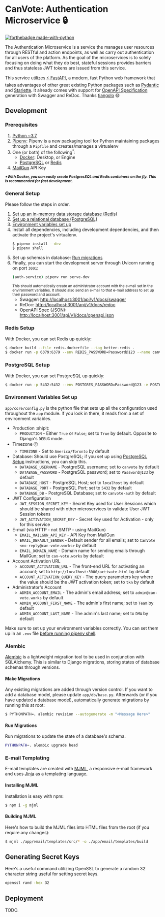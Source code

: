 # CanVote: Authentication Microservice :lock:

[![forthebadge made-with-python](http://ForTheBadge.com/images/badges/made-with-python.svg)](https://www.python.org/)

The Authentication Microservice is a service the manages user resources through RESTful and action endpoints, as well as carry out authentication for all users of the platform. As the goal of the microservices is to solely focusing on doing what they do best, stateful sessions provides barriers and thus stateless JWT tokens are issued from this service. 

This service utilizes [:zap: FastAPI](https://github.com/tiangolo/fastapi), a modern, fast Python web framework that takes advantages of other great existing Python packages such as [Pydantic](https://github.com/samuelcolvin/pydantic/) and [Starlette](https://github.com/encode/starlette). It already comes with support for [OpenAPI Specification](https://github.com/OAI/OpenAPI-Specification) generation with Swagger and ReDoc. Thanks [tiangolo](https://github.com/tiangolo) :smile:

## Development

### Prerequisites

1. [Python ~3.7](https://www.python.org/downloads/)
2. [Pipenv](https://github.com/pypa/pipenv): Pipenv is a new packaging tool for Python maintaining packages through a `Pipfile` and creates/manages a virtualenv
3. One (or both) of the following<sup>*</sup>:
    - [Docker](https://www.docker.com): Desktop, or Engine
    - [PostgreSQL](https://www.postgresql.org/download/) or [Redis](https://redis.io/download)
4. [MailGun](https://www.mailgun.com/) API Key

<small>***\*With Docker, you can easily create PostgresSQL and Redis containers on the fly. This is recommended for fast development.***</small>

### General Setup

Please follow the steps in order.

1. [Set up an in-memory data storage database (Redis)](#redis-setup)
2. [Set up a relational database (PostgreSQL)](#postgresql-setup)
3. [Environment variables set up](#environment-variables-set-up)
4. Install all dependencies, including development dependencies, and then activate the project's virtualenv.
    ```bash
    $ pipenv install --dev
    $ pipenv shell
    ```
5. Set up schemas in database: [Run migrations](#run-migrations)
6. Finally, you can start the development server through Uvicorn running on port `3001`:
    ```bash
    (auth-service) pipenv run serve-dev
    ```
   <small>This should automatically create an administrator account with the e-mail set in the environment variables. It should also send an e-mail to that e-mail address to set up their password and account.</small>
    - Swagger: [http://localhost:3001/api/v1/docs/swagger](http://localhost:3001/api/v1/docs/swagger)
    - ReDoc: [http://localhost:3001/api/v1/docs/redoc](http://localhost:3001/api/v1/docs/redoc)
    - OpenAPI Spec (JSON): [http://localhost:3001/api/v1/docs/openapi.json](http://localhost:3001/api/v1/docs/openapi.json)

### Redis Setup

With Docker, you can set Redis up quickly:
```bash
$ docker build --file redis.dockerfile --tag better-redis .
$ docker run -p 6379:6379 --env REDIS_PASSWORD=Password@123 --name canvote-redis --detach better-redis
```

### PostgreSQL Setup

With Docker, you can set PostgreSQL up quickly:
```bash
$ docker run -p 5432:5432 --env POSTGRES_PASSWORD=Password@123 -e POSTGRES_USER=canvote -e POSTGRES_DB=canvote-auth --name canvote-postgres -d postgres
```

### Environment Variables Set up

`app/core/config.py` is the python file that sets up all the configuration used throughout the `app` module. If you look in there, it reads from a set of environment variables.

- Production :shipit:
    - `PRODUCTION` - Either `True` or `False`; set to `True` by default. Opposite to Django's `DEBUG` mode.
- Timezone :clock2: 
    - `TIMEZONE` - Set to `America/Toronto` by default
- Database: Should use PostgreSQL; if you set up using [PostgreSQL Setup](#postgresql-setup) instructions, you can skip this.
    - `DATABASE_USERNAME` - PostgreSQL username; set to `canvote` by default
    - `DATABASE_PASSWORD` - PostgreSQL password; set to `Password@123` by default
    - `DATABASE_HOST` - PostgreSQL Host; set to `localhost` by default
    - `DATABASE_PORT` - PostgreSQL Port; set to `5432` by default
    - `DATABASE_DB` - PostgreSQL Database; set to `canvote-auth` by default
- JWT Configuration
    - `JWT_SESSION_SECRET_KEY` - Secret Key used for User Sessions which should be shared with other microservices to validate User JWT Session tokens
    - `JWT_ACTIVATION_SECRET_KEY` - Secret Key used for Activation - only for this service
- E-mail (via HTTP - not SMTP - using MailGun)
    - `EMAIL_MAILGUN_API_KEY` - API Key from MailGun
    - `EMAIL_DEFAULT_SENDER` - Default sender for all emails; set to `CanVote <no-reply@can-vote.works>` by default
    - `EMAIL_DOMAIN_NAME` - Domain name for sending emails through MailGun; set to `can-vote.works` by default
- Account Activation URL
    - `ACCOUNT_ACTIVATION_URL` - The front-end URL for activating an account; set to `http://localhost:3000/activate.html` by default
    - `ACCOUNT_ACTIVATION_QUERY_KEY` - The query parameters key where the value should be the JWT activation token; set to `tkn` by default
- Administrator's Account
    - `ADMIN_ACCOUNT_EMAIL` - The admin's email address; set to `admin@can-vote.works` by default
    - `ADMIN_ACCOUNT_FIRST_NAME` - The admin's first name; set to `Team` by default
    - `ADMIN_ACCOUNT_LAST_NAME` - The admin's last name; set to `DMA` by default

Make sure to set up your environment variables correctly. You can set them up in an `.env` file [before running pipenv shell](https://pipenv-fork.readthedocs.io/en/latest/advanced.html#automatic-loading-of-env).
### Alembic

[Alembic](https://alembic.sqlalchemy.org/en/latest/) is a lightweight migration tool to be used in conjunction with SQLAlchemy. This is similar to Django migrations, storing states of database schemas through versions.

#### Make Migrations
Any existing migrations are added through version control. If you want to add a database model, please update `app/db/base.py`. Afterwards (or if you have updated a database model), automatically generate migrations by running this at root:

```bash
$ PYTHONPATH=. alembic revision --autogenerate -m "<Message Here>"
```

#### Run Migrations
Run migrations to update the state of a database's schema.

```bash
PYTHONPATH=. alembic upgrade head
```

### E-mail Templating

E-mail templates are created with [MJML](https://mjml.io/), a responsive e-mail framework and uses [Jinja](https://jinja.palletsprojects.com/en/2.11.x/) as a templating language.

#### Installing MJML
Installation is easy with npm:
```bash
$ npm i -g mjml
```

#### Building MJML
Here's how to build the MJML files into HTML files from the root (if you require any changes):
```bash
$ mjml ./app/email/templates/src/* -o ./app/email/templates/build
```

## Generating Secret Keys

Here's a useful command utilizing OpenSSL to generate a random 32 character string useful for setting secret keys.

```bash
openssl rand -hex 32
```

## Deployment

TODO.
